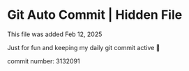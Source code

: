 # Git Auto Commit | Hidden File

This file was added Feb 12, 2025

Just for fun and keeping my daily git commit active 🤪

commit number: 3132091
